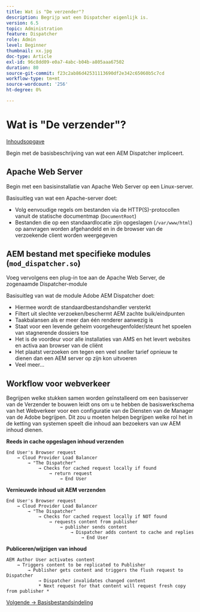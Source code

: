 ```yaml
---
title: Wat is "De verzender"?
description: Begrijp wat een Dispatcher eigenlijk is.
version: 6.5
topic: Administration
feature: Dispatcher
role: Admin
level: Beginner
thumbnail: xx.jpg
doc-type: Article
exl-id: 96c8dd09-e0a7-4abc-b04b-a805aaa67502
duration: 80
source-git-commit: f23c2ab86d42531113690df2e342c65060b5c7cd
workflow-type: tm+mt
source-wordcount: '256'
ht-degree: 0%

---
```


# Wat is &quot;De verzender&quot;?

[Inhoudsopgave](./overview.md)

Begin met de basisbeschrijving van wat een AEM Dispatcher impliceert.

## Apache Web Server

Begin met een basisinstallatie van Apache Web Server op een Linux-server.

Basisuitleg van wat een Apache-server doet:

- Volg eenvoudige regels om bestanden via de HTTP(S)-protocollen vanuit de statische documentmap (`DocumentRoot`)
- Bestanden die op een standaardlocatie zijn opgeslagen (`/var/www/html`) op aanvragen worden afgehandeld en in de browser van de verzoekende client worden weergegeven




## AEM bestand met specifieke modules (`mod_dispatcher.so`)

Voeg vervolgens een plug-in toe aan de Apache Web Server, de zogenaamde Dispatcher-module

Basisuitleg van wat de module Adobe AEM Dispatcher doet:

- Hiermee wordt de standaardbestandshandler versterkt
- Filtert uit slechte verzoeken/beschermt AEM zachte buik/eindpunten
- Taakbalansen als er meer dan één renderer aanwezig is
- Staat voor een levende geheim voorgeheugenfolder/steunt het spoelen van stagnerende dossiers toe
- Het is de voordeur voor alle installaties van AMS en het levert websites en activa aan browser van de cliënt
- Het plaatst verzoeken om tegen een veel sneller tarief opnieuw te dienen dan een AEM server op zijn kon uitvoeren
- Veel meer...

## Workflow voor webverkeer

Begrijpen welke stukken samen worden geïnstalleerd om een basisserver van de Verzender te bouwen leidt ons om u te hebben de basiswerkschema van het Webverkeer voor een configuratie van de Diensten van de Manager van de Adobe begrijpen.
Dit zou u moeten helpen begrijpen welke rol het in de ketting van systemen speelt die inhoud aan bezoekers van uw AEM inhoud dienen.

<b>Reeds in cache opgeslagen inhoud verzenden</b>

```
End User's Browser request 
    → Cloud Provider Load Balancer 
        → "The Dispatcher" 
            → Checks for cached request locally if found 
                → return request 
                    → End User
```

<b>Vernieuwde inhoud uit AEM verzenden</b>

```
End User's Browser request 
    → Cloud Provider Load Balancer 
        → "The Dispatcher" 
            → Checks for cached request locally if NOT found 
                → requests content from publisher 
                    → publisher sends content 
                        → Dispatcher adds content to cache and replies 
                            → End User
```

<b>Publiceren/wijzigen van inhoud</b>

```
AEM Author User activates content 
    → Triggers content to be replicated to Publisher 
        → Publisher gets content and triggers the flush request to Dispatcher 
            → Dispatcher invalidates changed content 
            * Next request for that content will request fresh copy from publisher *
```

[Volgende -> Basisbestandsindeling](./basic-file-layout.md)
